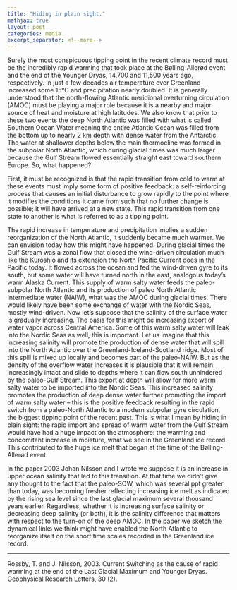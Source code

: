 ```yaml
---
title: "Hiding in plain sight."
mathjax: true
layout: post
categories: media
excerpt_separator: <!--more-->
---
```


Surely the most conspicuous tipping point in the recent climate record must be the incredibly rapid warming that took place at the Bølling-Allerød event and the end of the Younger Dryas, 14,700 and 11,500 years ago, respectively. In just a few decades air temperature over Greenland increased some 15°C and precipitation nearly doubled. It is generally understood that the north-flowing Atlantic meridional overturning circulation (AMOC) must be playing a major role because it is a nearby and major source of heat and moisture at high latitudes. We also know that prior to these two events the deep North Atlantic was filled with what is called Southern Ocean Water meaning the entire Atlantic Ocean was filled from the bottom up to nearly 2 km depth with dense water from the Antarctic. The water at shallower depths below the main thermocline was formed in the subpolar North Atlantic, which during glacial times was much larger because the Gulf Stream flowed essentially straight east toward southern Europe. So, what happened?
<!--more-->

First, it must be recognized is that the rapid transition from cold to warm at these events must imply some form of positive feedback: a self-reinforcing process that causes an initial disturbance to grow rapidly to the point where it modifies the conditions it came from such that no further change is possible; it will have arrived at a new state. This rapid transition from one state to another is what is referred to as a tipping point. 

The rapid increase in temperature and precipitation implies a sudden reorganization of the North Atlantic, it suddenly became much warmer. We can envision today how this might have happened. During glacial times the Gulf Stream was a zonal flow that closed the wind-driven circulation much like the Kuroshio and its extension the North Pacific Current does in the Pacific today. It flowed across the ocean and fed the wind-driven gyre to its south, but some water will have turned north in the east, analogous today’s warm Alaska Current. This supply of warm salty water feeds the paleo-subpolar North Atlantic and its production of paleo North Atlantic Intermediate water (NAIW), what was the AMOC during glacial times. There would likely have been some exchange of water with the Nordic Seas, mostly wind-driven. Now let’s suppose that the salinity of the surface water is gradually increasing. The basis for this might be increasing export of water vapor across Central America. Some of this warm salty water will leak into the Nordic Seas as well, this is important. Let us imagine that this increasing salinity will promote the production of dense water that will spill into the North Atlantic over the Greenland-Iceland-Scotland ridge. Most of this spill is mixed up locally and becomes part of the paleo-NAIW. But as the density of the overflow water increases it is plausible that it will remain increasingly intact and slide to depths where it can flow south unhindered by the paleo-Gulf Stream. This export at depth will allow for more warm salty water to be imported into the Nordic Seas. This increased salinity promotes the production of deep dense water further promoting the import of warm salty water – this is the positive feedback resulting in the rapid switch from a paleo-North Atlantic to a modern subpolar gyre circulation, the biggest tipping point of the recent past. This is what I mean by hiding in plain sight: the rapid import and spread of warm water from the Gulf Stream would have had a huge impact on the atmosphere: the warming and concomitant increase in moisture, what we see in the Greenland ice record. This contributed to the huge ice melt that began at the time of the Bølling-Allerød event. 

In the paper 2003 Johan Nilsson and I wrote we suppose it is an increase in upper ocean salinity that led to this transition. At that time we didn’t give any thought to the fact that the paleo-SOW, which was several ppt greater than today, was becoming fresher reflecting increasing ice melt as indicated by the rising sea level since the last glacial maximum several thousand years earlier. Regardless, whether it is increasing surface salinity or decreasing deep salinity (or both), it is the salinity difference that matters with respect to the turn-on of the deep AMOC. In the paper we sketch the dynamical links we think might have enabled the North Atlantic to reorganize itself on the short time scales recorded in the Greenland ice record. 

- - - - -
Rossby, T. and J. Nilsson, 2003.  Current Switching as the cause of rapid warming at the end of the Last Glacial Maximum and Younger Dryas. Geophysical Research Letters, 30 (2).




